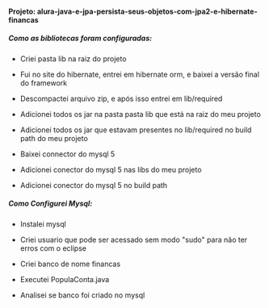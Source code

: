 #### Projeto: alura-java-e-jpa-persista-seus-objetos-com-jpa2-e-hibernate-financas

##### Como as bibliotecas foram configuradas:

* Criei pasta lib na raiz do projeto

* Fui no site do hibernate, entrei em hibernate orm, e baixei a versão final do framework

* Descompactei arquivo zip, e após isso entrei em lib/required

* Adicionei todos os jar na pasta pasta lib que está na raiz do meu projeto

* Adicionei todos os jar que estavam presentes no lib/required no build path do meu projeto

* Baixei connector do mysql 5

* Adicionei conector do mysql 5 nas libs do meu projeto

* Adicionei conector do mysql 5 no build path

##### Como Configurei Mysql:

* Instalei mysql 

* Criei usuario que pode ser acessado sem modo "sudo" para não ter erros com o eclipse

* Criei banco de nome financas

* Executei PopulaConta.java 

* Analisei se banco foi criado no mysql
